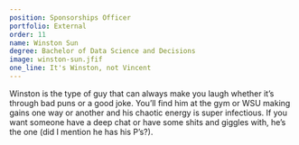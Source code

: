 ```yaml
---
position: Sponsorships Officer
portfolio: External
order: 11
name: Winston Sun
degree: Bachelor of Data Science and Decisions
image: winston-sun.jfif
one_line: It's Winston, not Vincent
---
```


Winston is the type of guy that can always make you laugh whether it’s through bad puns or a good joke. You’ll find him at the gym or WSU making gains one way or another and his chaotic energy is super infectious. If you want someone have a deep chat or have some shits and giggles with, he’s the one (did I mention he has his P’s?).